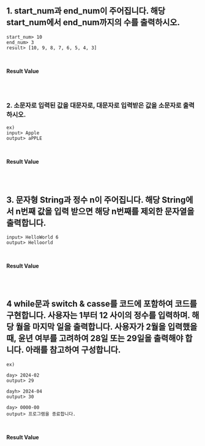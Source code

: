 ## 1. start_num과 end_num이 주어집니다. 해당 start_num에서 end_num까지의 수를 출력하시오.
```
start_num> 10
end_num> 3
result> [10, 9, 8, 7, 6, 5, 4, 3]
```

<br>

**Result Value** <br>
```java

```

<br>

### 2. 소문자로 입력된 값을 대문자로, 대문자로 입력받은 값을 소문자로 출력하시오.
```
ex) 
input> Apple
output> aPPLE
```

<br>

**Result Value** <br>
```java

```

<br>

## 3. 문자형 String과 정수 n이 주어집니다. 해당 String에서 n번째 값을 입력 받으면 해당 n번째를 제외한 문자열을 출력합니다.
```
input> HelloWorld 6
output> Helloorld
```

<br>

**Result Value** <br>
```java

```

<br>

## 4 while문과 switch & casse를 코드에 포함하여 코드를 구현합니다. 사용자는 1부터 12 사이의 정수를 입력하며. 해당 월을 마지막 일을 출력합니다. 사용자가 2월을 입력했을 때, 윤년 여부를 고려하여 28일 또는 29일을 출력해야 합니다. 아래를 참고하여 구성합니다.
```
ex)

day> 2024-02
output> 29

dayh> 2024-04
output> 30

day> 0000-00
output> 프로그램을 종료합니다.
```

<br>

**Result Value** <br>
```java

```